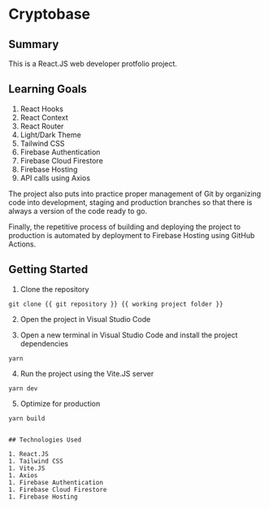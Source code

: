 # Cryptobase

## Summary

This is a React.JS web developer protfolio project.

## Learning Goals

1. React Hooks
1. React Context
1. React Router
1. Light/Dark Theme
1. Tailwind CSS
1. Firebase Authentication
1. Firebase Cloud Firestore
1. Firebase Hosting
1. API calls using Axios

The project also puts into practice proper management of Git by organizing code into development, staging and production branches so that there is always a version of the code ready to go.

Finally, the repetitive process of building and deploying the project to production is automated by deployment to Firebase Hosting using GitHub Actions.

## Getting Started

1. Clone the repository

```
git clone {{ git repository }} {{ working project folder }}
```

2. Open the project in Visual Studio Code

3. Open a new terminal in Visual Studio Code and install the project dependencies

```
yarn
```

4. Run the project using the Vite.JS server

```
yarn dev
```

5. Optimize for production

```
yarn build


## Technologies Used

1. React.JS
1. Tailwind CSS
1. Vite.JS
1. Axios
1. Firebase Authentication
1. Firebase Cloud Firestore
1. Firebase Hosting
